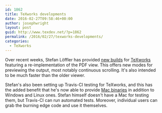 ```yaml
---
id: 1862
title: TeXworks developments
date: 2016-02-27T09:58:46+00:00
author: josephwright
layout: post
guid: http://www.texdev.net/?p=1862
permalink: /2016/02/27/texworks-developments/
categories:
  - TeXworks
---
```

Over recent weeks, Stefan Löffler has provided <a href="https://drive.google.com/folderview?id=0B5iVT8Q7W44pNDlQVm9uRGpEWHc&amp;tid=0B5iVT8Q7W44pMkNLblFjUzdQUVE">new builds</a> for <a href="https://www.tug.org/texworks/">TeXworks</a>
featuring a re-implementation of the PDF view. This offers
new modes for previewing the output, most notably continuous scrolling.
It's also intended to be much faster than the older viewer.

Stefan's also been setting up Travis-CI testing for TeXworks, and this
has the added benefit that he's now able to provide <a href="https://bintray.com/stloeffler/generic/Latest-TeXworks-Mac/_latestVersion">Mac binaries</a> in addition
to Windows and Linux ones. Stefan himself doesn't have a Mac for testing
them, but Travis-CI can run automated tests. Moreover, individual users
can grab the burning edge code and use it themselves.